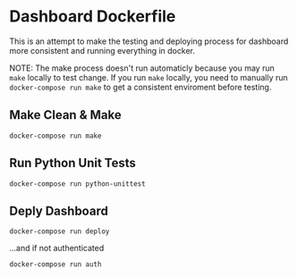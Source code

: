 # Dashboard Dockerfile

This is an attempt to make the testing and deploying process for dashboard
more consistent and running everything in docker.

NOTE: The make process doesn't run automaticly because you may run `make`
locally to test change. If you run `make` locally, you need to manually run
`docker-compose run make` to get a consistent enviroment before testing.

## Make Clean & Make

```
docker-compose run make
```

## Run Python Unit Tests

```
docker-compose run python-unittest
```

## Deply Dashboard

```
docker-compose run deploy
```

...and if not authenticated

```
docker-compose run auth
```